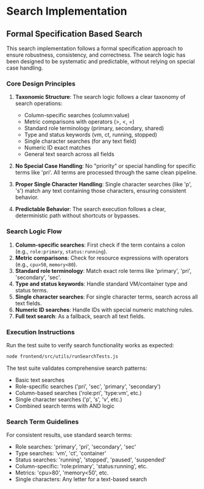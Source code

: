 # Search Implementation

## Formal Specification Based Search

This search implementation follows a formal specification approach to ensure robustness, consistency, and correctness. The search logic has been designed to be systematic and predictable, without relying on special case handling.

### Core Design Principles

1. **Taxonomic Structure**: The search logic follows a clear taxonomy of search operations:
   - Column-specific searches (column:value)
   - Metric comparisons with operators (>, <, =)
   - Standard role terminology (primary, secondary, shared)
   - Type and status keywords (vm, ct, running, stopped)
   - Single character searches (for any text field)
   - Numeric ID exact matches 
   - General text search across all fields

2. **No Special Case Handling**: No "priority" or special handling for specific terms like 'pri'. All terms are processed through the same clean pipeline.

3. **Proper Single Character Handling**: Single character searches (like 'p', 's') match any text containing those characters, ensuring consistent behavior.

4. **Predictable Behavior**: The search execution follows a clear, deterministic path without shortcuts or bypasses.

### Search Logic Flow

1. **Column-specific searches**: First check if the term contains a colon (e.g., `role:primary`, `status:running`).
2. **Metric comparisons**: Check for resource expressions with operators (e.g., `cpu>50`, `memory<80`).
3. **Standard role terminology**: Match exact role terms like 'primary', 'pri', 'secondary', 'sec'.
4. **Type and status keywords**: Handle standard VM/container type and status terms.
5. **Single character searches**: For single character terms, search across all text fields.
6. **Numeric ID searches**: Handle IDs with special numeric matching rules.
7. **Full text search**: As a fallback, search all text fields.

### Execution Instructions

Run the test suite to verify search functionality works as expected:

```bash
node frontend/src/utils/runSearchTests.js
```

The test suite validates comprehensive search patterns:
- Basic text searches
- Role-specific searches ('pri', 'sec', 'primary', 'secondary')
- Column-based searches ('role:pri', 'type:vm', etc.)
- Single character searches ('p', 's', 'v', etc.)
- Combined search terms with AND logic

### Search Term Guidelines

For consistent results, use standard search terms:
- Role searches: 'primary', 'pri', 'secondary', 'sec'
- Type searches: 'vm', 'ct', 'container' 
- Status searches: 'running', 'stopped', 'paused', 'suspended'
- Column-specific: 'role:primary', 'status:running', etc.
- Metrics: 'cpu>80', 'memory<50', etc.
- Single characters: Any letter for a text-based search 